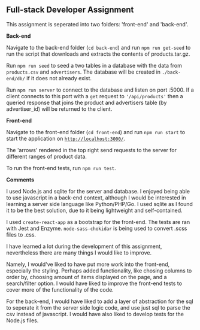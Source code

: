 ## Full-stack Developer Assignment

This assignment is seperated into two folders: 'front-end' and 'back-end'.

**Back-end**

Navigate to the back-end folder (`cd back-end`) and run `npm run get-seed` to run the script that downloads and extracts the contents of products.tar.gz.

Run `npm run seed` to seed a two tables in a database with the data from `products.csv` and `advertisers`. The database will be created in `./back-end/db/` if it does not already exist.

Run `npm run server` to connect to the database and listen on port :5000. If a client connects to this port with a `get` request to `'/api/products'` then a queried response that joins the product and advertisers table (by advertiser_id) will be returned to the client.

**Front-end**

Navigate to the front-end folder (`cd front-end`) and run `npm run start` to start the application on [`http://localhost:3000/`](http://localhost:3000/).

The 'arrows' rendered in the top right send requests to the server for different ranges of product data.

To run the front-end tests, run `npm run test`.


**Comments**

I used Node.js and sqlite for the server and database. I enjoyed being able to use javascript in a back-end context, although I would be interested in learning a server side language like Python/PHP/Go. I used sqlite as I found it to be the best solution, due to it being lightweight and self-contained.

I used `create-react-app` as a bootstrap for the front-end. The tests are ran with Jest and Enzyme. `node-sass-chokidar` is being used to convert .scss files to .css.


I have learned a lot during the development of this assignment, nevertheless there are many things I would like to improve.

Namely, I would've liked to have put more work into the front-end, especially the styling. Perhaps added functionality, like chosing columns to order by, choosing amount of items displayed on the page, and a search/filter option. I would have liked to improve the front-end tests to cover more of the functionality of the code.

For the back-end, I would have liked to add a layer of abstraction for the sql to seperate it from the server side logic code, and use just sql to parse the csv instead of javascript. I would have also liked to develop tests for the Node.js files.

